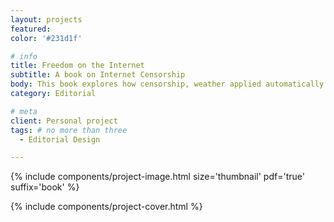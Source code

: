 ```yaml
---
layout: projects
featured: 
color: '#231d1f'

# info
title: Freedom on the Internet
subtitle: A book on Internet Censorship
body: This book explores how censorship, weather applied automatically by the author, or carried out by countries and organisation affect the web and our daily lives. 
category: Editorial

# meta
client: Personal project
tags: # no more than three
  - Editorial Design

---
```


{% include components/project-image.html 
  size='thumbnail'
  pdf='true'
  suffix='book'
%}

{% include components/project-cover.html %}
